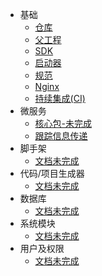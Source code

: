 * 基础
  * [仓库](/base/repo.md "仓库")
  * [父工程](/base/parent.md "父工程")
  * [SDK](/base/sdk.md "SDK")
  * [启动器](/base/starter.md "启动器")
  * [规范](/base/standard.md "规范")
  * [Nginx](/base/nginx.md "Nginx")
  * [持续集成(CI)](/base/jenkins.md "CI")
* 微服务
  * [核心包-未完成](/md/core.md "核心包")
  * [跟踪信息传递](/micro/trace.md "跟踪信息传递")
* 脚手架
  * [文档未完成](/md/demo.md "脚手架")
* 代码/项目生成器
  * [文档未完成](/md/gen.md "代码/项目生成器")
* 数据库
  * [文档未完成](/md/db.md "数据库")
* 系统模块
  * [文档未完成](/md/sys.md "系统模块")
* 用户及权限
  * [文档未完成](/md/cas.md "用户及权限")
